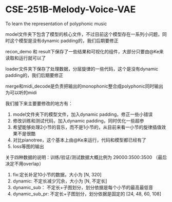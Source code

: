 # CSE-251B-Melody-Voice-VAE
To learn the representation of polyphonic music 

model文件夹下包含了模型的核心文件，不过目前这个模型存在一系列小问题，同时这个模型是没有dynamic padding的，我们后期要修正

recon_demo 和 result下保存了一些结果和可视化的组件，大部分只要由@Ke来读取和运行就可以了

loader文件夹下保存了处理数据，分层旋律的一些代码，这个是没有dynamic padding的，我们后期要修正

merge和midi_decode是负责把输出的monophonic整合成polyphonic同时输出为可以听的midi

我们接下来主要要修改的地方有：

1. model文件夹下的模型文件，加入dynamic padding，修正一些小错误
2. 修改训练和测试代码，加入dynamic padding，同时优化一些超参
3. 希望能够处理2小节的音乐，而不是1小节的，从目前来看一小节的旋律插值效果不是很酷
4. 对比pianotree，这个基本上由@Ke来运行，代码和模型都已经有了
5. loss等图的输出

关于四种数据的说明：训练/验证/测试数据大概比例为 29000:3500:3500 （最后决定不用overlap）

1. fix:定长补足10小节的数据，大小为 [N, 320]
2. dynamic: 不定长减少冗余，大小为 [N, 不定长]
3. dynamic_sub： 不定长+子图划分，划分依据是每个小节的最高最低音
4. dynamic_sub_pr: 不定长+子图划分，划分依据是固定的 [24, 48, 60, 108]
